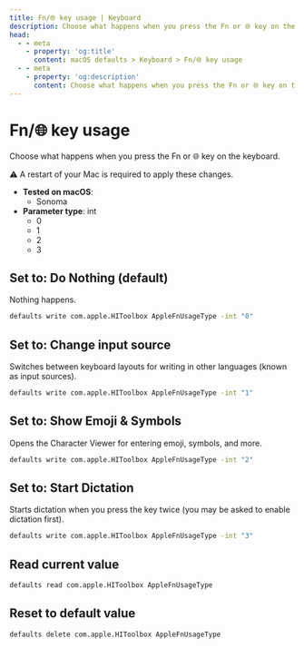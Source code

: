 ```yaml
---
title: Fn/🌐 key usage | Keyboard
description: Choose what happens when you press the Fn or 🌐︎ key on the keyboard.
head:
  - - meta
    - property: 'og:title'
      content: macOS defaults > Keyboard > Fn/🌐 key usage
  - - meta
    - property: 'og:description'
      content: Choose what happens when you press the Fn or 🌐︎ key on the keyboard.
---
```


# Fn/🌐 key usage

Choose what happens when you press the Fn or 🌐︎ key on the keyboard.

⚠️ A restart of your Mac is required to apply these changes.

<!-- break lists -->

- **Tested on macOS**:
  - Sonoma
- **Parameter type**: int
  - 0
  - 1
  - 2
  - 3

## Set to: Do Nothing (default)

Nothing happens.

```bash
defaults write com.apple.HIToolbox AppleFnUsageType -int "0"
```

## Set to: Change input source

Switches between keyboard layouts for writing in other languages (known as input sources).

```bash
defaults write com.apple.HIToolbox AppleFnUsageType -int "1"
```

## Set to: Show Emoji & Symbols

Opens the Character Viewer for entering emoji, symbols, and more.

```bash
defaults write com.apple.HIToolbox AppleFnUsageType -int "2"
```

## Set to: Start Dictation

Starts dictation when you press the key twice (you may be asked to enable dictation first).

```bash
defaults write com.apple.HIToolbox AppleFnUsageType -int "3"
```

## Read current value

```bash
defaults read com.apple.HIToolbox AppleFnUsageType
```

## Reset to default value

```bash
defaults delete com.apple.HIToolbox AppleFnUsageType
```
